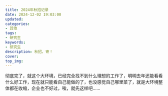 ```yaml
---
title: 2024年秋招记录
date: 2024-12-02 19:03:00
updated:
categories: 
- 其他
tags:
- 研究生
keywords:
- 研究生
description: 秋招，寄！
cover: 
top_img: 
---
```


彻底完了，就这个大环境，已经完全找不到什么理想的工作了，明明去年还能看看什么好工作，现在就只能看自己能做的了，也没感觉自己哪里菜了，就是大环境整体都在收缩，企业也不好过，唉，就先这样吧……
